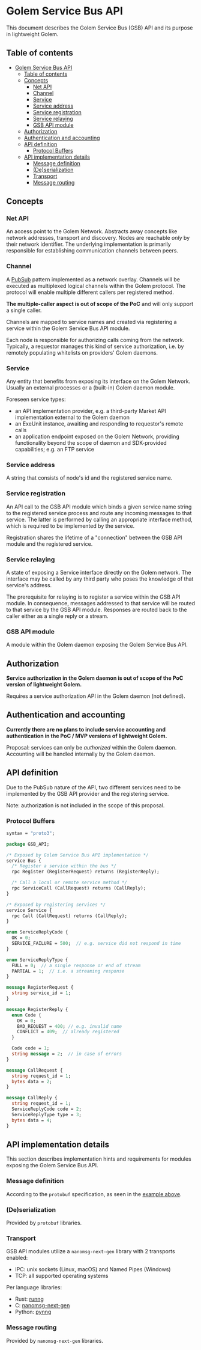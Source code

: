 # Golem Service Bus API

This document describes the Golem Service Bus (GSB) API and its purpose in lightweight Golem.

## Table of contents

- [Golem Service Bus API](#golem-service-bus-api)
  - [Table of contents](#table-of-contents)
  - [Concepts](#concepts)
    - [Net API](#net-api)
    - [Channel](#channel)
    - [Service](#service)
    - [Service address](#service-address)
    - [Service registration](#service-registration)
    - [Service relaying](#service-relaying)
    - [GSB API module](#gsb-api-module)
  - [Authorization](#authorization)
  - [Authentication and accounting](#authentication-and-accounting)
  - [API definition](#api-definition)
    - [Protocol Buffers](#protocol-buffers)
  - [API implementation details](#api-implementation-details)
    - [Message definition](#message-definition)
    - [(De)serialization](#deserialization)
    - [Transport](#transport)
    - [Message routing](#message-routing)

## Concepts

### Net API

An access point to the Golem Network. Abstracts away concepts like network addresses, transport and discovery. Nodes are reachable _only_ by their network identifier. The underlying implementation is primarily responsible for establishing communication channels between peers.

### Channel

A [PubSub](https://en.wikipedia.org/wiki/Publish–subscribe_pattern) pattern implemented as a network overlay. Channels will be executed as multiplexed logical channels within the Golem protocol. The protocol will enable multiple different callers per registered method.

**The multiple-caller aspect is out of scope of the PoC** and will only support a single caller.

Channels are mapped to service names and created via registering a service within the Golem Service Bus API module.

Each node is responsible for authorizing calls coming from the network. Typically, a requestor manages this kind of service authorization, i.e. by remotely populating whitelists on providers' Golem daemons.

### Service

Any entity that benefits from exposing its interface on the Golem Network. Usually an external processes or a (built-in) Golem daemon module.

Foreseen service types:

- an API implementation provider, e.g. a third-party Market API implementation external to the Golem daemon
- an ExeUnit instance, awaiting and responding to requestor's remote calls
- an application endpoint exposed on the Golem Network, providing functionality beyond the scope of daemon and SDK-provided capabilities; e.g. an FTP service

### Service address

A string that consists of node's id and the registered service name.

### Service registration

An API call to the GSB API module which binds a given service name string to the registered service process and route any incoming messages to that service. The latter is performed by calling an appropriate interface method, which is required to be implemented by the service.

Registration shares the lifetime of a "connection" between the GSB API module and the registered service.

### Service relaying

A state of exposing a Service interface directly on the Golem network. The interface may be called by any third party who poses the knowledge of that service's address.

The prerequisite for relaying is to register a service within the GSB API module. In consequence, messages addressed to that service will be routed to that service by the GSB API module. Responses are routed back to the caller either as a single reply or a stream.

### GSB API module

A module within the Golem daemon exposing the Golem Service Bus API.

## Authorization

**Service authorization in the Golem daemon is out of scope of the PoC version of lightweight Golem.**

Requires a service authorization API in the Golem daemon (not defined).

## Authentication and accounting

**Currently there are no plans to include service accounting and authentication in the PoC / MVP versions of lightweight Golem.**

Proposal: services can only be _authorized_ within the Golem daemon. Accounting will be handled internally by the Golem daemon.

## API definition

Due to the PubSub nature of the API, two different services need to be implemented by the GSB API provider and the registering service.

Note: authorization is not included in the scope of this proposal.

### Protocol Buffers

```protobuf
syntax = "proto3";

package GSB_API;

/* Exposed by Golem Service Bus API implementation */
service Bus {
  /* Register a service within the bus */
  rpc Register (RegisterRequest) returns (RegisterReply);

  /* Call a local or remote service method */
  rpc ServiceCall (CallRequest) returns (CallReply);
}

/* Exposed by registering services */
service Service {
  rpc Call (CallRequest) returns (CallReply);
}

enum ServiceReplyCode {
  OK = 0;
  SERVICE_FAILURE = 500;  // e.g. service did not respond in time
}

enum ServiceReplyType {
  FULL = 0;  // a single response or end of stream
  PARTIAL = 1;  // i.e. a streaming response
}

message RegisterRequest {
  string service_id = 1;
}

message RegisterReply {
  enum Code {
    OK = 0;
    BAD_REQUEST = 400; // e.g. invalid name
    CONFLICT = 409;  // already registered
  }

  Code code = 1;
  string message = 2;  // in case of errors
}

message CallRequest {
  string request_id = 1;
  bytes data = 2;
}

message CallReply {
  string request_id = 1;
  ServiceReplyCode code = 2;
  ServiceReplyType type = 3;
  bytes data = 4;
}
```

## API implementation details

This section describes implementation hints and requirements for modules exposing the Golem Service Bus API.

### Message definition

According to the `protobuf` specification, as seen in the [example above](#protocol-buffers).

### (De)serialization

Provided by `protobuf` libraries.

### Transport

GSB API modules utilize a `nanomsg-next-gen` library with 2 transports enabled:

- IPC: unix sockets (Linux, macOS) and Named Pipes (Windows)
- TCP: all supported operating systems

Per language libraries:

- Rust: [runng](https://github.com/jeikabu/runng)
- C: [nanomsg-next-gen](https://github.com/nanomsg/nng)
- Python: [pynng](https://github.com/codypiersall/pynng)

### Message routing

Provided by `nanomsg-next-gen` libraries.
